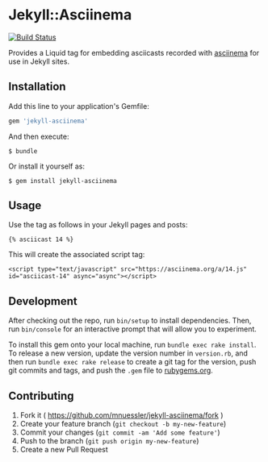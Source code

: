 # Jekyll::Asciinema

[![Build Status](https://travis-ci.org/mnuessler/jekyll-asciinema.svg?branch=master)](https://travis-ci.org/mnuessler/jekyll-asciinema)

Provides a Liquid tag for embedding asciicasts recorded with
[asciinema](https://asciinema.org/) for use in Jekyll sites.

## Installation

Add this line to your application's Gemfile:

```ruby
gem 'jekyll-asciinema'
```

And then execute:

    $ bundle

Or install it yourself as:

    $ gem install jekyll-asciinema

## Usage

Use the tag as follows in your Jekyll pages and posts:

    {% asciicast 14 %}

This will create the associated script tag:

    <script type="text/javascript" src="https://asciinema.org/a/14.js" id="asciicast-14" async="async"></script>

## Development

After checking out the repo, run `bin/setup` to install dependencies.
Then, run `bin/console` for an interactive prompt that will allow you
to experiment.

To install this gem onto your local machine, run `bundle exec rake
install`. To release a new version, update the version number in
`version.rb`, and then run `bundle exec rake release` to create a git
tag for the version, push git commits and tags, and push the `.gem`
file to [rubygems.org](https://rubygems.org).

## Contributing

1. Fork it ( https://github.com/mnuessler/jekyll-asciinema/fork )
2. Create your feature branch (`git checkout -b my-new-feature`)
3. Commit your changes (`git commit -am 'Add some feature'`)
4. Push to the branch (`git push origin my-new-feature`)
5. Create a new Pull Request
